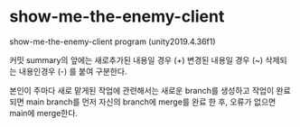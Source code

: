 # show-me-the-enemy-client
show-me-the-enemy-client program (unity2019.4.36f1)

커밋 summary의 앞에는
  새로추가된 내용일 경우 (+)
  변경된 내용일 경우 (~)
  삭제되는 내용인경우 (-)
를 붙여 구분한다.

본인이 주마다 새로 맡게된 작업에 관련해서는 새로운 branch를 생성하고 작업이 완료되면 main branch를 먼저 자신의 branch에 merge를 완료 한 후,
오류가 없으면 main에 merge한다.
